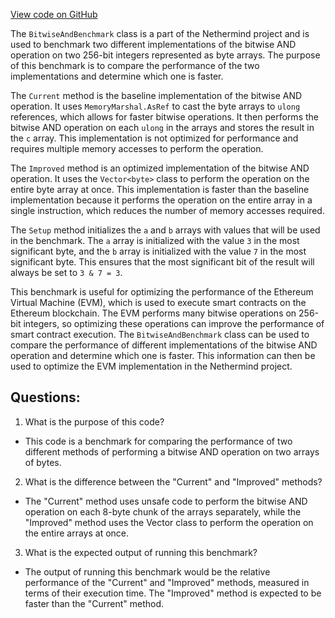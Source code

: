 [View code on GitHub](https://github.com/NethermindEth/nethermind/src/Nethermind/Nethermind.Benchmark/Evm/BitwiseAndBenchmark.cs)

The `BitwiseAndBenchmark` class is a part of the Nethermind project and is used to benchmark two different implementations of the bitwise AND operation on two 256-bit integers represented as byte arrays. The purpose of this benchmark is to compare the performance of the two implementations and determine which one is faster.

The `Current` method is the baseline implementation of the bitwise AND operation. It uses `MemoryMarshal.AsRef` to cast the byte arrays to `ulong` references, which allows for faster bitwise operations. It then performs the bitwise AND operation on each `ulong` in the arrays and stores the result in the `c` array. This implementation is not optimized for performance and requires multiple memory accesses to perform the operation.

The `Improved` method is an optimized implementation of the bitwise AND operation. It uses the `Vector<byte>` class to perform the operation on the entire byte array at once. This implementation is faster than the baseline implementation because it performs the operation on the entire array in a single instruction, which reduces the number of memory accesses required.

The `Setup` method initializes the `a` and `b` arrays with values that will be used in the benchmark. The `a` array is initialized with the value `3` in the most significant byte, and the `b` array is initialized with the value `7` in the most significant byte. This ensures that the most significant bit of the result will always be set to `3 & 7 = 3`.

This benchmark is useful for optimizing the performance of the Ethereum Virtual Machine (EVM), which is used to execute smart contracts on the Ethereum blockchain. The EVM performs many bitwise operations on 256-bit integers, so optimizing these operations can improve the performance of smart contract execution. The `BitwiseAndBenchmark` class can be used to compare the performance of different implementations of the bitwise AND operation and determine which one is faster. This information can then be used to optimize the EVM implementation in the Nethermind project.
## Questions: 
 1. What is the purpose of this code?
- This code is a benchmark for comparing the performance of two different methods of performing a bitwise AND operation on two arrays of bytes.

2. What is the difference between the "Current" and "Improved" methods?
- The "Current" method uses unsafe code to perform the bitwise AND operation on each 8-byte chunk of the arrays separately, while the "Improved" method uses the Vector class to perform the operation on the entire arrays at once.

3. What is the expected output of running this benchmark?
- The output of running this benchmark would be the relative performance of the "Current" and "Improved" methods, measured in terms of their execution time. The "Improved" method is expected to be faster than the "Current" method.